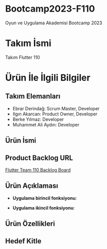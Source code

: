 # Bootcamp2023-F110
Oyun ve Uygulama Akademisi Bootcamp 2023

# **Takım İsmi**

Takım Flutter 110

# Ürün İle İlgili Bilgiler

## Takım Elemanları
- Ebrar Derindağ: Scrum Master, Developer
- Ilgın Akarcan: Product Owner, Developer
- Berke Yılmaz: Developer
- Muhammet Ali Aydın: Developer

## Ürün İsmi


## Product Backlog URL

[Flutter Team 110 Backlog Board](https://trello.com/b/WG8qC98Z/f110 )

## Ürün Açıklaması


- **Uygulama birincil fonksiyonu**: 

- **Uygulama ikincil fonksiyonu**:

## Ürün Özellikleri


## Hedef Kitle




